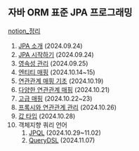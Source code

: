 ## 자바 ORM 표준 JPA 프로그래밍 
[notion_정리](https://ysstudy.notion.site/ORM-JPA-74c20a099fd24a4a8a70c9a52990a6e1?pvs=4)

1. [JPA 소개](https://ysstudy.notion.site/1-JPA-10b02f7b137180ba8161c8740e2ada63?pvs=4) (2024.09.24)
2. [JPA 시작하기](https://ysstudy.notion.site/2-JPA-10b02f7b1371802899a3dcd747602e1e?pvs=4) (2024.09.24)
3. [영속성 관리](https://ysstudy.notion.site/3-10c02f7b137180498d8afc8f104e0bf7?pvs=4) (2024.09.25)
4. [엔티티 매핑](https://www.notion.so/ysstudy/4-11f02f7b137180c29ecfcc6853a4ac0b) (2024.10.14~15)
5. [연관관계 매핑 기초](https://ysstudy.notion.site/5-12402f7b137180368f7cf6634f519567?pvs=4) (2024.10.19)
6. [다양한 연관관계 매핑](https://ysstudy.notion.site/6-12602f7b13718019a2acf00dcdac4a5a?pvs=4) (2024.10.21)
7. [고급 매핑](https://ysstudy.notion.site/7-12602f7b137180d4a96bc6a0efdc588c?pvs=4) (2024.10.22~23)
8. [프록시와 연관관계 관리](https://ysstudy.notion.site/08-12b02f7b13718068ad95dcd25643b0f6?pvs=4) (2024.10.26)
9. [값 타입](https://ysstudy.notion.site/09-12d02f7b137180a0baabe0a96ddebdde?pvs=4) (2024.10.28)
10. 객체지향 쿼리 언어 
      1. [JPQL](https://ysstudy.notion.site/10-1-JPQL-12e02f7b137180a2b722eb8317aa2b6f?pvs=4) (2024.10.29~11.02)
      2. [QueryDSL](https://ysstudy.notion.site/10-2-QueryDSL-13702f7b137180569b31d1512b944f6e?pvs=4) (2024.11.07)
